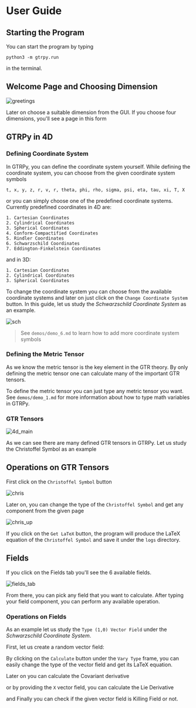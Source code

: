 # User Guide

## Starting the Program

You can start the program by typing

    python3 -m gtrpy.run

in the terminal.

## Welcome Page and Choosing Dimension

![greetings](https://user-images.githubusercontent.com/45866787/213306039-51dd652a-d99e-41b5-9ca9-6fe6a4f7aa35.png)

Later on choose a suitable dimension from the GUI. If you choose four dimensions, you'll see a page in this form

## GTRPy in 4D

### Defining Coordinate System

In GTRPy, you can define the coordinate system yourself. While defining the coordinate system, you can choose from the given coordinate system symbols

    t, x, y, z, r, v, r, theta, phi, rho, sigma, psi, eta, tau, xi, T, X

or you can simply choose one of the predefined coordinate systems. Currently predefined coordinates in 4D are:

    1. Cartesian Coordinates
    2. Cylindrical Coordinates
    3. Spherical Coordinates
    4. Conform-Compactified Coordinates
    5. Rindler Coordinates
    6. Schwarzschild Coordinates
    7. Eddington-Finkelstein Coordinates

and in 3D:

    1. Cartesian Coordinates
    2. Cylindrical Coordinates
    3. Spherical Coordinates

To change the coordinate system you can choose from the available coordinate systems and later on just click on the `Change Coordinate System` button. In this guide, let us study the *Schwarzschild Coordinate System* as an example.

![sch](https://user-images.githubusercontent.com/45866787/213306169-1fa3f7fd-20ee-408f-b840-9ad27f26a495.png)

> See `demos/demo_6.md` to learn how to add more coordinate system symbols

### Defining the Metric Tensor

As we know the metric tensor is the key element in the GTR theory. By only defining the metric tensor one can calculate many of the important GTR tensors.

To define the metric tensor you can just type any metric tensor you want. See `demos/demo_1.md` for more information about how to type math variables in GTRPy.

### GTR Tensors

![4d_main](https://user-images.githubusercontent.com/45866787/213306076-9153466c-6aeb-4776-9208-10c953a80e4a.png)

As we can see there are many defined GTR tensors in GTRPy. Let us study the Christoffel Symbol as an example

## Operations on GTR Tensors

First click on the `Christoffel Symbol` button

![chris](https://user-images.githubusercontent.com/45866787/215287954-af722d40-3d3f-44e9-9fcb-8232becabe4c.png)

Later on, you can change the type of the `Christoffel Symbol` and get any component from the given page

![chris_up](https://user-images.githubusercontent.com/45866787/215287959-cc4fb77c-43d4-4671-b3b4-2220e806ab9e.png)

If you click on the `Get LaTeX` button, the program will produce the LaTeX equation of the `Christoffel Symbol` and save it under the `logs` directory.

## Fields

If you click on the Fields tab you'll see the 6 available fields.

![fields_tab](https://user-images.githubusercontent.com/45866787/213306249-d90a9635-e07a-42db-8098-6a3d24000986.png)

From there, you can pick any field that you want to calculate. After typing your field component, you can perform any available operation.

### Operations on Fields

As an example let us study the `Type (1,0) Vector Field` under the *Schwarzschild Coordinate System*.

First, let us create a random vector field:


By clicking on the `Calculate` button under the `Vary Type` frame, you can easily change the type of the vector field and get its LaTeX equation.


Later on you can calculate the Covariant derivative


or by providing the `X` vector field, you can calculate the Lie Derivative


and Finally you can check if the given vector field is Killing Field or not.
